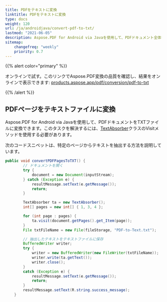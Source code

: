 ```yaml
---
title: PDFをテキストに変換
linktitle: PDFをテキストに変換
type: docs
weight: 120
url: /ja/androidjava/convert-pdf-to-txt/
lastmod: "2021-06-05"
description: Aspose.PDF for Android via Javaを使用して、PDFドキュメント全体をテキストファイルに変換したり、PDFページのみをテキストファイルに変換したりできます。
sitemap:
    changefreq: "weekly"
    priority: 0.7
---
```



{{% alert color="primary" %}} 

オンラインで試す。このリンクでAspose.PDF変換の品質を確認し、結果をオンラインで表示できます: [products.aspose.app/pdf/conversion/pdf-to-txt](https://products.aspose.app/pdf/conversion/pdf-to-txt)

{{% /alert %}}

## PDFページをテキストファイルに変換

Aspose.PDF for Android via Javaを使用して、PDFドキュメントをTXTファイルに変換できます。このタスクを解決するには、[TextAbsorber](https://reference.aspose.com/pdf/java/com.aspose.pdf/textabsorber)クラスのVisitメソッドを使用する必要があります。

次のコードスニペットは、特定のページからテキストを抽出する方法を説明しています。

```java
public void convertPDFPagesToTXT() {
        // ドキュメントを開く
        try {
            document = new Document(inputStream);
        } catch (Exception e) {
            resultMessage.setText(e.getMessage());
            return;
        }

        TextAbsorber ta = new TextAbsorber();
        int[] pages = new int[] { 1, 3, 4 };

        for (int page : pages) {
            ta.visit(document.getPages().get_Item(page));
        }
        File txtFileName = new File(fileStorage, "PDF-to-Text.txt");

        // 抽出したテキストをテキストファイルに保存
        BufferedWriter writer;
        try {
            writer = new BufferedWriter(new FileWriter(txtFileName));
            writer.write(ta.getText());
            writer.close();
        }
        catch (Exception e) {
            resultMessage.setText(e.getMessage());
            return;
        }
        resultMessage.setText(R.string.success_message);
    }
```